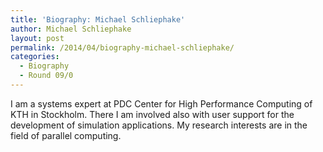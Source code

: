 ```yaml
---
title: 'Biography: Michael Schliephake'
author: Michael Schliephake
layout: post
permalink: /2014/04/biography-michael-schliephake/
categories:
  - Biography
  - Round 09/0
---
```

I am a systems expert at PDC Center for High Performance Computing of KTH in Stockholm. There I am involved also with user support for the development of simulation applications. My research interests are in the field of parallel computing.